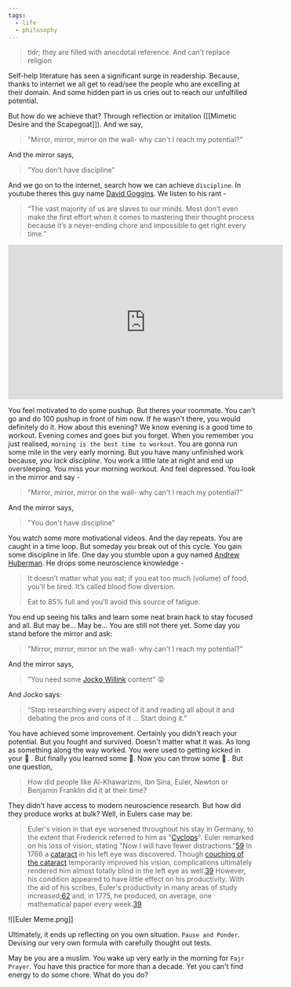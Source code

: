 ```yaml
---
tags:
  - life
  - philosophy
---
```

> tldr; they are filled with anecdotal reference. And can't replace religion

Self-help literature has seen a significant surge in readership. Because, thanks to internet we all get to read/see the people who are excelling at their domain. And some hidden part in us cries out to reach our unfulfilled potential.

But how do we achieve that? Through reflection or imitation ([[Mimetic Desire and the Scapegoat]]). And we say,
> "Mirror, mirror, mirror on the wall- why can't I reach my potential?"

And the mirror says,
> "You don't have discipline"

And we go on to the internet, search how we can achieve `discipline`. In youtube theres this guy name [David Goggins](https://en.wikipedia.org/wiki/David_Goggins). We listen to his rant -
> “The vast majority of us are slaves to our minds. Most don’t even make the first effort when it comes to mastering their thought process because it’s a never-ending chore and impossible to get right every time.”

<div class="videoWrapper">
<iframe width="560" height="315" src="https://www.youtube.com/watch?v=h3cJDmhyJWs" frameborder="0" allow="accelerometer; autoplay; clipboard-write; encrypted-media; gyroscope; picture-in-picture" allowfullscreen></iframe></div>

You feel motivated to do some pushup. But theres your roommate. You can't go and do 100 pushup in front of him now. If he wasn't there, you would definitely do it. How about this evening? We know evening is a good time to workout. Evening comes and goes but you forget. When you remember you just realised, `morning is the best time to workout`. You are gonna run some mile in the very early morning. But  you have many unfinished work because, *you lack discipline*. You work a little late at night and end up oversleeping. You miss your morning workout. And feel depressed. You look in the mirror and say -
> "Mirror, mirror, mirror on the wall- why can't I reach my potential?"

And the mirror says,
> "You don't have discipline"

You watch some more motivational videos. And the day repeats. You are caught in a time loop. But someday you break out of this cycle. You gain some discipline in life. One day you stumble upon a guy named [Andrew Huberman](https://en.wikipedia.org/wiki/Andrew_Huberman). He drops some neuroscience knowledge -
> It doesn’t matter what you eat; if you eat too much (volume) of food, you’ll be tired. It’s called blood flow diversion.
> 
> Eat to 85% full and you’ll avoid this source of fatigue.

You end up seeing his talks and learn some neat brain hack to stay focused and all. But may be... May be... You are still not there yet. Some day you stand before the mirror and ask:
> "Mirror, mirror, mirror on the wall- why can't I reach my potential?"

And the mirror says,
> "You need some [Jocko Willink](https://en.wikipedia.org/wiki/Jocko_Willink) content" 😝

And Jocko says:
> “Stop researching every aspect of it and reading all about it and debating the pros and cons of it … Start doing it.”

You have achieved some improvement. Certainly you didn't reach your potential. But you fought and survived. Doesn't matter what it was. As long as something along the way worked. You were used to getting kicked in your 🥜 . But finally you learned some 🥋. Now you can throw some 🥊 . But one question,
> How did people like Al-Khawarizmi, Ibn Sina, Euler, Newton or Benjamin Franklin did it at their time?

They didn't have access to modern neuroscience research. But how did they produce works at bulk? Well, in Eulers case may be:
> Euler's vision in that eye worsened throughout his stay in Germany, to the extent that Frederick referred to him as "[Cyclops](https://en.wikipedia.org/wiki/Cyclopes "Cyclopes")". Euler remarked on his loss of vision, stating "Now I will have fewer distractions."[59](https://en.wikipedia.org/wiki/Leonhard_Euler#cite_note-blindness-63) In 1766 a [cataract](https://en.wikipedia.org/wiki/Cataract "Cataract") in his left eye was discovered. Though [couching of the cataract](https://en.wikipedia.org/wiki/Couching_(ophthalmology) "Couching (ophthalmology)") temporarily improved his vision, complications ultimately rendered him almost totally blind in the left eye as well.[39](https://en.wikipedia.org/wiki/Leonhard_Euler#cite_note-volumes-43) However, his condition appeared to have little effect on his productivity. With the aid of his scribes, Euler's productivity in many areas of study increased;[62](https://en.wikipedia.org/wiki/Leonhard_Euler#cite_note-FOOTNOTEGautschi20089%E2%80%9310-66) and, in 1775, he produced, on average, one mathematical paper every week.[39](https://en.wikipedia.org/wiki/Leonhard_Euler#cite_note-volumes-43)

![[Euler Meme.png]]

Ultimately, it ends up reflecting on you own situation. `Pause and Ponder`. Devising our very own formula with carefully thought out tests.

May be you are a muslim. You wake up very early in the morning for `Fajr Prayer`. You have this practice for more than a decade. Yet you can't find energy to do some chore. What do you do?